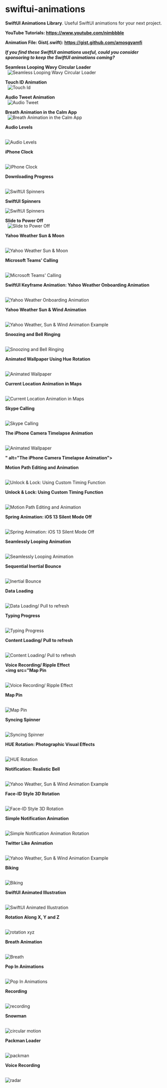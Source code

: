 # swiftui-animations

**SwiftUI Animations Library**. Useful SwiftUI animations for your next project.

**YouTube Tutorials: https://www.youtube.com/nimbbble**  

**Animation File: Gist(.swift): https://gist.github.com/amosgyamfi**

***If you find these SwiftUI animations useful, could you consider sponsoring to keep the SwiftUI animations coming?*** 

**Seamless Looping Wavy Circular Loader**  
 
![Seamless Looping Wavy Circular Loader](https://github.com/amosgyamfi/swiftui-animation-library/blob/master/W/wavy_circular_loader.gif)

**Touch ID Animation**  
 
![Touch Id](https://user-images.githubusercontent.com/9307959/85188387-b5100100-b2ae-11ea-89c0-7503be34edf0.gif)

**Audio Tweet Animation**  
 
![Audio Tweet](https://github.com/amosgyamfi/swiftui-animation-library/blob/master/A/audio_tweet_test.gif)

**Breath Animation in the Calm App**  
 
![Breath Animation in the Calm App](https://github.com/amosgyamfi/swiftui-animation-library/blob/master/B/breath_calm_app.gif)

**Audio Levels**  
 

![Audio Levels](https://github.com/amosgyamfi/swiftui-animation-library/blob/master/A/audio_levels.gif)

**iPhone Clock**  
 

![iPhone Clock](https://github.com/amosgyamfi/swiftui-screen-library/blob/master/Watch%20Face/iphone_clock.gif)

**Downloading Progress**  
 

![SwiftUI Spinners](https://github.com/amosgyamfi/swiftui-animation-library/blob/master/D/download_progress.gif)

**SwiftUI Spinners**  

![SwiftUI Spinners](https://github.com/amosgyamfi/swiftui-animation-library/blob/master/spinners.gif)

**Slide to Power Off**  
 
![Slide to Power Off](https://github.com/amosgyamfi/swiftui-animation-library/blob/master/slide_to_power_off.gif)

**Yahoo Weather Sun & Moon**  
 

![Yahoo Weather Sun & Moon](https://github.com/amosgyamfi/swiftui-animation-library/blob/master/yahoo_weather_sun_and_moon.gif)

**Microsoft Teams' Calling**  
 

![Microsoft Teams' Calling](https://github.com/amosgyamfi/swiftui-animation-library/blob/master/calling.gif)

**SwiftUI Keyframe Animation: Yahoo Weather Onboarding Animation**  
 

![Yahoo Weather Onboarding Animation](https://github.com/amosgyamfi/swiftui-animation-library/blob/master/swiftui_keyframe_animation.gif)

**Yahoo Weather Sun & Wind Animation**  
 

![Yahoo Weather, Sun & Wind Animation Example](https://github.com/amosgyamfi/swiftui-loading-animations/blob/master/sun_and_wind.gif)

**Snoozing and Bell Ringing**  
 

![Snoozing and Bell Ringing](https://github.com/amosgyamfi/swiftui-animation-library/blob/master/bedtime.gif)

**Animated Wallpaper Using Hue Rotation**  
 

![Animated Wallpaper](https://github.com/amosgyamfi/swiftui-animation-library/blob/master/animated_wallpaper.gif)

**Current Location Animation in Maps**  
 

![Current Location Animation in Maps](https://github.com/amosgyamfi/swiftui-animation-library/blob/master/current_location_animation.gif)

**Skype Calling**  
 

![Skype Calling](https://github.com/amosgyamfi/swiftui-animation-library/blob/master/skype_calling.gif)

**The iPhone Camera Timelapse Animation**  
 

![Animated Wallpaper](https://github.com/amosgyamfi/swiftui-animation-library/blob/master/timelapse.gif)

**" alt="The iPhone Camera Timelapse Animation">**

**Motion Path Editing and Animation**  
 

![Unlock & Lock: Using Custom Timing Function](https://github.com/amosgyamfi/swiftui-animation-library/blob/master/path_editing_and_animation.gif)

**Unlock & Lock: Using Custom Timing Function**  
 

![Motion Path Editing and Animation](https://github.com/amosgyamfi/swiftui-animation-library/blob/master/unlock.gif)

**Spring Animation: iOS 13 Silent Mode Off**  
 

![Spring Animation: iOS 13 Silent Mode Off](https://github.com/amosgyamfi/swiftui-animation-library/blob/master/silent_mode_off.gif)

**Seamlessly Looping Animation**  
 

![Seamlessly Looping Animation](https://github.com/amosgyamfi/swiftui-animation-library/blob/master/waves.gif)

**Sequential Inertial Bounce**  
 

![Inertial Bounce](https://github.com/amosgyamfi/swiftui-animation-library/blob/master/sequential_inertial_bounce.gif)

**Data Loading**  
 

![Data Loading/ Pull to refresh](https://github.com/amosgyamfi/swiftui-animation-library/blob/master/data_loading.gif)

**Typing Progress**  
 

![Typing Progress](https://github.com/amosgyamfi/swiftui-animation-library/blob/master/typing.gif)

**Content Loading/ Pull to refresh**  
 

![Content Loading/ Pull to refresh](https://github.com/amosgyamfi/swiftui-animation-library/blob/master/content_loading.gif)

**Voice Recording/ Ripple Effect**  
**\<img src="Map Pin**  
 

![Voice Recording/ Ripple Effect](https://github.com/amosgyamfi/swiftui-animation-library/blob/master/tap_to_record.gif)

**Map Pin**  
 

![Map Pin](https://github.com/amosgyamfi/swiftui-animation-library/blob/master/map_pin.gif)

**Syncing Spinner**  
 

![Syncing Spinner](https://github.com/amosgyamfi/swiftui-animation-library/blob/master/syncing_spinner.gif)

**HUE Rotation: Photographic Visual Effects**  
 

![HUE Rotation](https://github.com/amosgyamfi/swiftui-animation-library/blob/master/hue_rotation.gif)

**Notification: Realistic Bell**  
 

![Yahoo Weather, Sun & Wind Animation Example](https://github.com/amosgyamfi/swiftui-animation-library/blob/master/notification_realistic_bell.gif)

**Face-ID Style 3D Rotation**  
 

![Face-ID Style 3D Rotation](https://github.com/amosgyamfi/swiftui-animation-library/blob/master/face-id_style_3d_rotation.gif)

**Simple Notification Animation**  
 

![Simple Notification Animation Rotation](https://github.com/amosgyamfi/swiftui-animation-library/blob/master/notification_wake_up.gif)

**Twitter Like Animation**  
 

![Yahoo Weather, Sun & Wind Animation Example](https://github.com/amosgyamfi/swiftui-animation-library/blob/master/twitter_like.gif)

**Biking**  
 

![Biking](https://github.com/amosgyamfi/swiftui-animation-library/blob/master/biking.gif)

**SwiftUI Animated Illustration**  
 

![SwiftUI Animated Illustration](https://github.com/amosgyamfi/swiftui-animation-library/blob/master/animated_illustrations.gif)

**Rotation Along X, Y and Z**  
 

![rotation xyz](https://github.com/amosgyamfi/swiftui-animation-library/blob/master/how_to_3D_rotate.gif)

**Breath Animation**  
 

![Breath](https://github.com/amosgyamfi/swiftui-animation-library/blob/master/breath.gif)

**Pop In Animations**  
 

![Pop In Animations](https://github.com/amosgyamfi/swiftui-animation-library/blob/master/popIn.gif)

**Recording**  
 

![recording](https://github.com/amosgyamfi/swiftui-animation-library/blob/master/recording.gif)

**Snowman**  
 

![circular motion](https://github.com/amosgyamfi/swiftui-animation-library/blob/master/snowman.gif)

**Packman Loader**  
 

![packman](https://github.com/amosgyamfi/swiftui-loading-animations/blob/master/swiftUI_pacman_twitter.gif)

**Voice Recording**  
 

![radar](https://github.com/amosgyamfi/swiftui-loading-animations/blob/master/voice_recording.gif)
